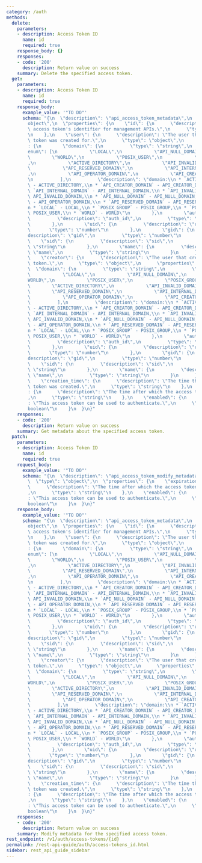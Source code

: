 ```yaml
---
category: /auth
methods:
  delete:
    parameters:
    - description: Access Token ID
      name: id
      required: true
    response_body: {}
    responses:
    - code: '200'
      description: Return value on success
    summary: Delete the specified access token.
  get:
    parameters:
    - description: Access Token ID
      name: id
      required: true
    response_body:
      example_value: '"TO DO"'
      schema: "{\n  \"description\": \"api_access_token_metadata\",\n  \"type\": \"\
        object\",\n  \"properties\": {\n    \"id\": {\n      \"description\": \"The\
        \ access token's identifier for management APIs.\",\n      \"type\": \"string\"\
        \n    },\n    \"user\": {\n      \"description\": \"The user that the access\
        \ token was created for.\",\n      \"type\": \"object\",\n      \"properties\"\
        : {\n        \"domain\": {\n          \"type\": \"string\",\n          \"\
        enum\": [\n            \"LOCAL\",\n            \"API_NULL_DOMAIN\",\n    \
        \        \"WORLD\",\n            \"POSIX_USER\",\n            \"POSIX_GROUP\"\
        ,\n            \"ACTIVE_DIRECTORY\",\n            \"API_INVALID_DOMAIN\",\n\
        \            \"API_RESERVED_DOMAIN\",\n            \"API_INTERNAL_DOMAIN\"\
        ,\n            \"API_OPERATOR_DOMAIN\",\n            \"API_CREATOR_DOMAIN\"\
        \n          ],\n          \"description\": \"domain:\\n * `ACTIVE_DIRECTORY`\
        \ - ACTIVE_DIRECTORY,\\n * `API_CREATOR_DOMAIN` - API_CREATOR_DOMAIN,\\n *\
        \ `API_INTERNAL_DOMAIN` - API_INTERNAL_DOMAIN,\\n * `API_INVALID_DOMAIN` -\
        \ API_INVALID_DOMAIN,\\n * `API_NULL_DOMAIN` - API_NULL_DOMAIN,\\n * `API_OPERATOR_DOMAIN`\
        \ - API_OPERATOR_DOMAIN,\\n * `API_RESERVED_DOMAIN` - API_RESERVED_DOMAIN,\\\
        n * `LOCAL` - LOCAL,\\n * `POSIX_GROUP` - POSIX_GROUP,\\n * `POSIX_USER` -\
        \ POSIX_USER,\\n * `WORLD` - WORLD\"\n        },\n        \"auth_id\": {\n\
        \          \"description\": \"auth_id\",\n          \"type\": \"string\"\n\
        \        },\n        \"uid\": {\n          \"description\": \"uid\",\n   \
        \       \"type\": \"number\"\n        },\n        \"gid\": {\n          \"\
        description\": \"gid\",\n          \"type\": \"number\"\n        },\n    \
        \    \"sid\": {\n          \"description\": \"sid\",\n          \"type\":\
        \ \"string\"\n        },\n        \"name\": {\n          \"description\":\
        \ \"name\",\n          \"type\": \"string\"\n        }\n      }\n    },\n\
        \    \"creator\": {\n      \"description\": \"The user that created the access\
        \ token.\",\n      \"type\": \"object\",\n      \"properties\": {\n      \
        \  \"domain\": {\n          \"type\": \"string\",\n          \"enum\": [\n\
        \            \"LOCAL\",\n            \"API_NULL_DOMAIN\",\n            \"\
        WORLD\",\n            \"POSIX_USER\",\n            \"POSIX_GROUP\",\n    \
        \        \"ACTIVE_DIRECTORY\",\n            \"API_INVALID_DOMAIN\",\n    \
        \        \"API_RESERVED_DOMAIN\",\n            \"API_INTERNAL_DOMAIN\",\n\
        \            \"API_OPERATOR_DOMAIN\",\n            \"API_CREATOR_DOMAIN\"\n\
        \          ],\n          \"description\": \"domain:\\n * `ACTIVE_DIRECTORY`\
        \ - ACTIVE_DIRECTORY,\\n * `API_CREATOR_DOMAIN` - API_CREATOR_DOMAIN,\\n *\
        \ `API_INTERNAL_DOMAIN` - API_INTERNAL_DOMAIN,\\n * `API_INVALID_DOMAIN` -\
        \ API_INVALID_DOMAIN,\\n * `API_NULL_DOMAIN` - API_NULL_DOMAIN,\\n * `API_OPERATOR_DOMAIN`\
        \ - API_OPERATOR_DOMAIN,\\n * `API_RESERVED_DOMAIN` - API_RESERVED_DOMAIN,\\\
        n * `LOCAL` - LOCAL,\\n * `POSIX_GROUP` - POSIX_GROUP,\\n * `POSIX_USER` -\
        \ POSIX_USER,\\n * `WORLD` - WORLD\"\n        },\n        \"auth_id\": {\n\
        \          \"description\": \"auth_id\",\n          \"type\": \"string\"\n\
        \        },\n        \"uid\": {\n          \"description\": \"uid\",\n   \
        \       \"type\": \"number\"\n        },\n        \"gid\": {\n          \"\
        description\": \"gid\",\n          \"type\": \"number\"\n        },\n    \
        \    \"sid\": {\n          \"description\": \"sid\",\n          \"type\":\
        \ \"string\"\n        },\n        \"name\": {\n          \"description\":\
        \ \"name\",\n          \"type\": \"string\"\n        }\n      }\n    },\n\
        \    \"creation_time\": {\n      \"description\": \"The time that the access\
        \ token was created.\",\n      \"type\": \"string\"\n    },\n    \"expiration_time\"\
        : {\n      \"description\": \"The time after which the access token is expired.\"\
        ,\n      \"type\": \"string\"\n    },\n    \"enabled\": {\n      \"description\"\
        : \"This access token can be used to authenticate.\",\n      \"type\": \"\
        boolean\"\n    }\n  }\n}"
    responses:
    - code: '200'
      description: Return value on success
    summary: Get metadata about the specified access token.
  patch:
    parameters:
    - description: Access Token ID
      name: id
      required: true
    request_body:
      example_value: '"TO DO"'
      schema: "{\n  \"description\": \"api_access_token_modify_metadata_patch\",\n\
        \  \"type\": \"object\",\n  \"properties\": {\n    \"expiration_time\": {\n\
        \      \"description\": \"The time after which the access token is expired.\"\
        ,\n      \"type\": \"string\"\n    },\n    \"enabled\": {\n      \"description\"\
        : \"This access token can be used to authenticate.\",\n      \"type\": \"\
        boolean\"\n    }\n  }\n}"
    response_body:
      example_value: '"TO DO"'
      schema: "{\n  \"description\": \"api_access_token_metadata\",\n  \"type\": \"\
        object\",\n  \"properties\": {\n    \"id\": {\n      \"description\": \"The\
        \ access token's identifier for management APIs.\",\n      \"type\": \"string\"\
        \n    },\n    \"user\": {\n      \"description\": \"The user that the access\
        \ token was created for.\",\n      \"type\": \"object\",\n      \"properties\"\
        : {\n        \"domain\": {\n          \"type\": \"string\",\n          \"\
        enum\": [\n            \"LOCAL\",\n            \"API_NULL_DOMAIN\",\n    \
        \        \"WORLD\",\n            \"POSIX_USER\",\n            \"POSIX_GROUP\"\
        ,\n            \"ACTIVE_DIRECTORY\",\n            \"API_INVALID_DOMAIN\",\n\
        \            \"API_RESERVED_DOMAIN\",\n            \"API_INTERNAL_DOMAIN\"\
        ,\n            \"API_OPERATOR_DOMAIN\",\n            \"API_CREATOR_DOMAIN\"\
        \n          ],\n          \"description\": \"domain:\\n * `ACTIVE_DIRECTORY`\
        \ - ACTIVE_DIRECTORY,\\n * `API_CREATOR_DOMAIN` - API_CREATOR_DOMAIN,\\n *\
        \ `API_INTERNAL_DOMAIN` - API_INTERNAL_DOMAIN,\\n * `API_INVALID_DOMAIN` -\
        \ API_INVALID_DOMAIN,\\n * `API_NULL_DOMAIN` - API_NULL_DOMAIN,\\n * `API_OPERATOR_DOMAIN`\
        \ - API_OPERATOR_DOMAIN,\\n * `API_RESERVED_DOMAIN` - API_RESERVED_DOMAIN,\\\
        n * `LOCAL` - LOCAL,\\n * `POSIX_GROUP` - POSIX_GROUP,\\n * `POSIX_USER` -\
        \ POSIX_USER,\\n * `WORLD` - WORLD\"\n        },\n        \"auth_id\": {\n\
        \          \"description\": \"auth_id\",\n          \"type\": \"string\"\n\
        \        },\n        \"uid\": {\n          \"description\": \"uid\",\n   \
        \       \"type\": \"number\"\n        },\n        \"gid\": {\n          \"\
        description\": \"gid\",\n          \"type\": \"number\"\n        },\n    \
        \    \"sid\": {\n          \"description\": \"sid\",\n          \"type\":\
        \ \"string\"\n        },\n        \"name\": {\n          \"description\":\
        \ \"name\",\n          \"type\": \"string\"\n        }\n      }\n    },\n\
        \    \"creator\": {\n      \"description\": \"The user that created the access\
        \ token.\",\n      \"type\": \"object\",\n      \"properties\": {\n      \
        \  \"domain\": {\n          \"type\": \"string\",\n          \"enum\": [\n\
        \            \"LOCAL\",\n            \"API_NULL_DOMAIN\",\n            \"\
        WORLD\",\n            \"POSIX_USER\",\n            \"POSIX_GROUP\",\n    \
        \        \"ACTIVE_DIRECTORY\",\n            \"API_INVALID_DOMAIN\",\n    \
        \        \"API_RESERVED_DOMAIN\",\n            \"API_INTERNAL_DOMAIN\",\n\
        \            \"API_OPERATOR_DOMAIN\",\n            \"API_CREATOR_DOMAIN\"\n\
        \          ],\n          \"description\": \"domain:\\n * `ACTIVE_DIRECTORY`\
        \ - ACTIVE_DIRECTORY,\\n * `API_CREATOR_DOMAIN` - API_CREATOR_DOMAIN,\\n *\
        \ `API_INTERNAL_DOMAIN` - API_INTERNAL_DOMAIN,\\n * `API_INVALID_DOMAIN` -\
        \ API_INVALID_DOMAIN,\\n * `API_NULL_DOMAIN` - API_NULL_DOMAIN,\\n * `API_OPERATOR_DOMAIN`\
        \ - API_OPERATOR_DOMAIN,\\n * `API_RESERVED_DOMAIN` - API_RESERVED_DOMAIN,\\\
        n * `LOCAL` - LOCAL,\\n * `POSIX_GROUP` - POSIX_GROUP,\\n * `POSIX_USER` -\
        \ POSIX_USER,\\n * `WORLD` - WORLD\"\n        },\n        \"auth_id\": {\n\
        \          \"description\": \"auth_id\",\n          \"type\": \"string\"\n\
        \        },\n        \"uid\": {\n          \"description\": \"uid\",\n   \
        \       \"type\": \"number\"\n        },\n        \"gid\": {\n          \"\
        description\": \"gid\",\n          \"type\": \"number\"\n        },\n    \
        \    \"sid\": {\n          \"description\": \"sid\",\n          \"type\":\
        \ \"string\"\n        },\n        \"name\": {\n          \"description\":\
        \ \"name\",\n          \"type\": \"string\"\n        }\n      }\n    },\n\
        \    \"creation_time\": {\n      \"description\": \"The time that the access\
        \ token was created.\",\n      \"type\": \"string\"\n    },\n    \"expiration_time\"\
        : {\n      \"description\": \"The time after which the access token is expired.\"\
        ,\n      \"type\": \"string\"\n    },\n    \"enabled\": {\n      \"description\"\
        : \"This access token can be used to authenticate.\",\n      \"type\": \"\
        boolean\"\n    }\n  }\n}"
    responses:
    - code: '200'
      description: Return value on success
    summary: Modify metadata for the specified access token.
rest_endpoint: /v1/auth/access-tokens/{id}
permalink: /rest-api-guide/auth/access-tokens_id.html
sidebar: rest_api_guide_sidebar
---
```

